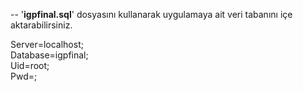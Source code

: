 -- '**igpfinal.sql**' dosyasını kullanarak uygulamaya ait veri tabanını içe aktarabilirsiniz.

Server=localhost;  
Database=igpfinal;  
Uid=root;  
Pwd=;
